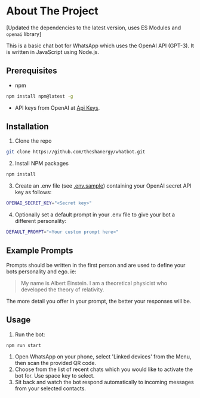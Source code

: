 # About The Project

[Updated the dependencies to the latest version, uses ES Modules and `openai` library]

This is a basic chat bot for WhatsApp which uses the OpenAI API (GPT-3). It is written in JavaScript using Node.js.

## Prerequisites

* npm

```sh
npm install npm@latest -g
```

* API keys from OpenAI at [Api Keys](https://platform.openai.com/account/api-keys).

## Installation

1. Clone the repo

```sh
git clone https://github.com/theshanergy/whatbot.git
```

2. Install NPM packages

```sh
npm install
```

3. Create an .env file (see [.env.sample](./.env.sample)) containing your OpenAI secret API key as follows:

```sh
OPENAI_SECRET_KEY="<Secret key>"
```

4. Optionally set a default prompt in your .env file to give your bot a different personality:

```sh
DEFAULT_PROMPT="<Your custom prompt here>"
```

## Example Prompts

Prompts should be written in the first person and are used to define your bots personality and ego. ie:

> My name is Albert Einstein. I am a theoretical physicist who developed the theory of relativity.

The more detail you offer in your prompt, the better your responses will be.

## Usage

1. Run the bot:

```sh
npm run start
```

1. Open WhatsApp on your phone, select 'Linked devices' from the Menu, then scan the provided QR code.
2. Choose from the list of recent chats which you would like to activate the bot for. Use space key to select.
3. Sit back and watch the bot respond automatically to incoming messages from your selected contacts.
